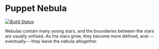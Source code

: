 Puppet Nebula
=============

[![Build Status][status-image]][travis]

Nebulas contain many young stars, and the boundaries between the stars
are usually unfixed. As the stars grow, they become more defined,
and---eventually---they leave the nebula altogether.

[travis]:       https://travis-ci.org/mlibrary/nebula
[status-image]: https://travis-ci.org/mlibrary/nebula.svg?branch=master
